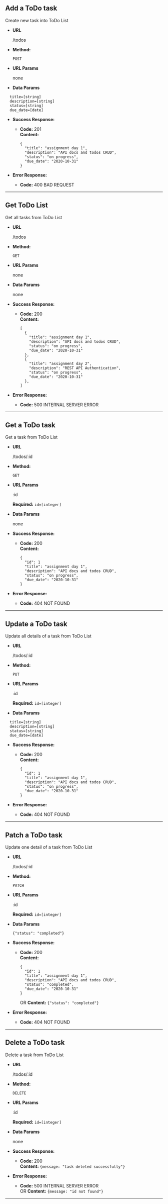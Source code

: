 **Add a ToDo task**
----
  Create new task into ToDo List

* **URL**

  /todos

* **Method:**
  
  `POST`
  
*  **URL Params**

    none

* **Data Params**
```
  title=[string]
  description=[string] 
  status=[string]
  due_date=[date]
```

* **Success Response:**

  * **Code:** 201 <br />
    **Content:** 
    ```
    { 
      "title": "assignment day 1", 
      "description": "API docs and todos CRUD", 
      "status": "on progress",
      "due_date": "2020-10-31"
    }
    ```
 
* **Error Response:**

  * **Code:** 400 BAD REQUEST <br />

-------

**Get ToDo List**
----
  Get all tasks from ToDo List

* **URL**

  /todos

* **Method:**
  
  `GET`
  
*  **URL Params**

    none

* **Data Params**

    none

* **Success Response:**

  * **Code:** 200 <br />
    **Content:** 
    ```
    [
      { 
        "title": "assignment day 1", 
        "description": "API docs and todos CRUD", 
        "status": "on progress",
        "due_date": "2020-10-31"
      },
      { 
        "title": "assignment day 2", 
        "description": "REST API Authentication", 
        "status": "on progress",
        "due_date": "2020-10-31"
      },
    ]
    ```
 
* **Error Response:**

  * **Code:** 500 INTERNAL SERVER ERROR <br />

------

**Get a ToDo task**
----
  Get a task from ToDo List

* **URL**

  /todos/:id

* **Method:**
  
  `GET`
  
*  **URL Params**

    :id

    **Required:**
    `id=[integer]`

* **Data Params**

    none

* **Success Response:**

  * **Code:** 200 <br />
    **Content:** 
    ```
    { 
      "id": 1 
      "title": "assignment day 1", 
      "description": "API docs and todos CRUD", 
      "status": "on progress",
      "due_date": "2020-10-31"
    }
    ```
 
* **Error Response:**

  * **Code:** 404 NOT FOUND <br />

-------

**Update a ToDo task**
----
  Update all details of a task from ToDo List

* **URL**

  /todos/:id

* **Method:**
  
  `PUT`
  
*  **URL Params**

    :id

    **Required:**
    `id=[integer]`

* **Data Params**

```
  title=[string]
  description=[string] 
  status=[string]
  due_date=[date]
```

* **Success Response:**

  * **Code:** 200 <br />
    **Content:** 
    ```
    { 
      "id": 1 
      "title": "assignment day 1", 
      "description": "API docs and todos CRUD", 
      "status": "on progress",
      "due_date": "2020-10-31"
    }
    ```
 
* **Error Response:**

  * **Code:** 404 NOT FOUND <br />

-------

**Patch a ToDo task**
----
  Update one detail of a task from ToDo List

* **URL**

  /todos/:id

* **Method:**
  
  `PATCH`
  
*  **URL Params**

    :id

    **Required:**
    `id=[integer]`

* **Data Params**

  `{"status": "completed"}`

* **Success Response:**

  * **Code:** 200 <br />
    **Content:** 
    ```
    { 
      "id": 1 
      "title": "assignment day 1", 
      "description": "API docs and todos CRUD", 
      "status": "completed",
      "due_date": "2020-10-31"
    }
    ```
    OR 
    **Content:**   `{"status": "completed"}`
 
* **Error Response:**

  * **Code:** 404 NOT FOUND <br />

-------

**Delete a ToDo task**
----
  Delete a task from ToDo List

* **URL**

  /todos/:id

* **Method:**
  
  `DELETE`
  
*  **URL Params**

    :id

    **Required:**
    `id=[integer]`

* **Data Params**

    none 

* **Success Response:**

  * **Code:** 200 <br />
    **Content:** `{message: "task deleted successfully"}`
 
* **Error Response:**

  * **Code:** 500 INTERNAL SERVER ERROR <br />
  OR
    **Content:** `{message: "id not found"}`

-------
